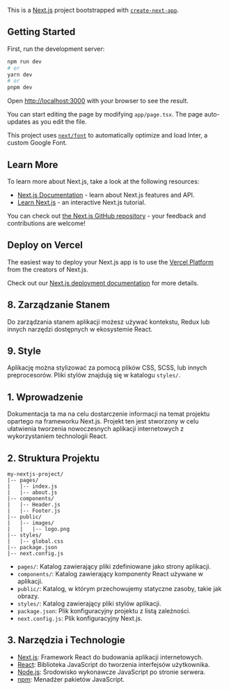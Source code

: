 This is a [Next.js](https://nextjs.org/) project bootstrapped with [`create-next-app`](https://github.com/vercel/next.js/tree/canary/packages/create-next-app).

## Getting Started

First, run the development server:

```bash
npm run dev
# or
yarn dev
# or
pnpm dev
```

Open [http://localhost:3000](http://localhost:3000) with your browser to see the result.

You can start editing the page by modifying `app/page.tsx`. The page auto-updates as you edit the file.

This project uses [`next/font`](https://nextjs.org/docs/basic-features/font-optimization) to automatically optimize and load Inter, a custom Google Font.

## Learn More

To learn more about Next.js, take a look at the following resources:

- [Next.js Documentation](https://nextjs.org/docs) - learn about Next.js features and API.
- [Learn Next.js](https://nextjs.org/learn) - an interactive Next.js tutorial.

You can check out [the Next.js GitHub repository](https://github.com/vercel/next.js/) - your feedback and contributions are welcome!

## Deploy on Vercel

The easiest way to deploy your Next.js app is to use the [Vercel Platform](https://vercel.com/new?utm_medium=default-template&filter=next.js&utm_source=create-next-app&utm_campaign=create-next-app-readme) from the creators of Next.js.

Check out our [Next.js deployment documentation](https://nextjs.org/docs/deployment) for more details.

## 8. Zarządzanie Stanem
 
Do zarządzania stanem aplikacji możesz używać kontekstu, Redux lub innych narzędzi dostępnych w ekosystemie React.
 
## 9. Style
 
Aplikację można stylizować za pomocą plików CSS, SCSS, lub innych preprocesorów. Pliki stylów znajdują się w katalogu `styles/`.
## 1. Wprowadzenie

Dokumentacja ta ma na celu dostarczenie informacji na temat projektu opartego na frameworku Next.js. Projekt ten jest stworzony w celu ułatwienia tworzenia nowoczesnych aplikacji internetowych z wykorzystaniem technologii React.

## 2. Struktura Projektu

```
my-nextjs-project/
|-- pages/
|   |-- index.js
|   |-- about.js
|-- components/
|   |-- Header.js
|   |-- Footer.js
|-- public/
|   |-- images/
|   |   |-- logo.png
|-- styles/
|   |-- global.css
|-- package.json
|-- next.config.js
```

- `pages/`: Katalog zawierający pliki zdefiniowane jako strony aplikacji.
- `components/`: Katalog zawierający komponenty React używane w aplikacji.
- `public/`: Katalog, w którym przechowujemy statyczne zasoby, takie jak obrazy.
- `styles/`: Katalog zawierający pliki stylów aplikacji.
- `package.json`: Plik konfiguracyjny projektu z listą zależności.
- `next.config.js`: Plik konfiguracyjny Next.js.

## 3. Narzędzia i Technologie

- [Next.js](https://nextjs.org/): Framework React do budowania aplikacji internetowych.
- [React](https://reactjs.org/): Biblioteka JavaScript do tworzenia interfejsów użytkownika.
- [Node.js](https://nodejs.org/): Środowisko wykonawcze JavaScript po stronie serwera.
- [npm](https://www.npmjs.com/): Menadżer pakietów JavaScript.
